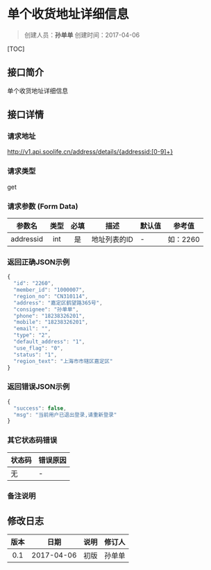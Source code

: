 # 单个收货地址详细信息
>创建人员：**孙单单**
>创建时间：2017-04-06

[TOC]


## 接口简介
单个收货地址详细信息

## 接口详情

### 请求地址
http://v1.api.soolife.cn/address/details/{addressid:[0-9]+}

### 请求类型
get

### 请求参数 (Form Data)
| 参数名 | 类型 | 必填 | 描述 | 默认值 | 参考值 |
| --- | :---: | :---: | --- | --- | --- |
|addressid|int|是|地址列表的ID|-|如：2260|

### 返回正确JSON示例
```javascript
{
  "id": "2260",
  "member_id": "1000007",
  "region_no": "CN310114",
  "address": "嘉定区鹤望路365号",
  "consignee": "孙单单",
  "phone": "18238326201",
  "mobile": "18238326201",
  "email": "",
  "type": "2",
  "default_address": "1",
  "use_flag": "0",
  "status": "1",
  "region_text": "上海市市辖区嘉定区"
}
```
### 返回错误JSON示例
```javascript
{
  "success": false,
  "msg": "当前用户已退出登录,请重新登录"
}
```

### 其它状态码错误
| 状态码 | 错误原因     |
| :------------- | :------------- |
|无|-|

### 备注说明


## 修改日志
| 版本   | 日期         | 说明   | 修订人  |
| :----: | :----------: | :---- | :---- |
| 0.1  | 2017-04-06 | 初版   | 孙单单  |